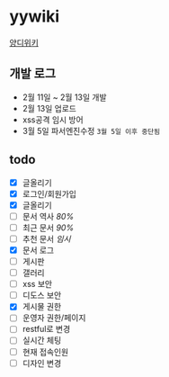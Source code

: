 # yywiki
[양디위키](yywiki.lunab.xyz)

## 개발 로그
- 2월 11일 ~ 2월 13일 개발
- 2월 13일 업로드
- xss공격 임시 방어
- 3월 5일 파서엔진수정
``` 3월 5일 이후 중단됨 ```

## todo
- [x] 글올리기
- [x] 로그인/회원가입
- [x] 글올리기
- [ ] 문서 역사 *80%*
- [ ] 최근 문서 *90%*
- [ ] 추천 문서 *임시*
- [x] 문서 로그
- [ ] 게시판
- [ ] 갤러리
- [ ] xss 보안
- [ ] 디도스 보안
- [x] 게시물 권한
- [ ] 운영자 권한/페이지
- [ ] restful로 변경
- [ ] 실시간 체팅
- [ ] 현재 접속인원
- [ ] 디자인 변경
